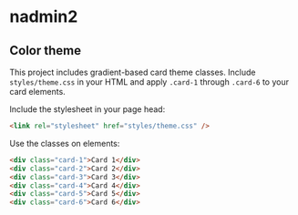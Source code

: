 # nadmin2

## Color theme
This project includes gradient-based card theme classes. Include `styles/theme.css` in your HTML and apply `.card-1` through `.card-6` to your card elements.

Include the stylesheet in your page head:

```html
<link rel="stylesheet" href="styles/theme.css" />
```

Use the classes on elements:

```html
<div class="card-1">Card 1</div>
<div class="card-2">Card 2</div>
<div class="card-3">Card 3</div>
<div class="card-4">Card 4</div>
<div class="card-5">Card 5</div>
<div class="card-6">Card 6</div>
```